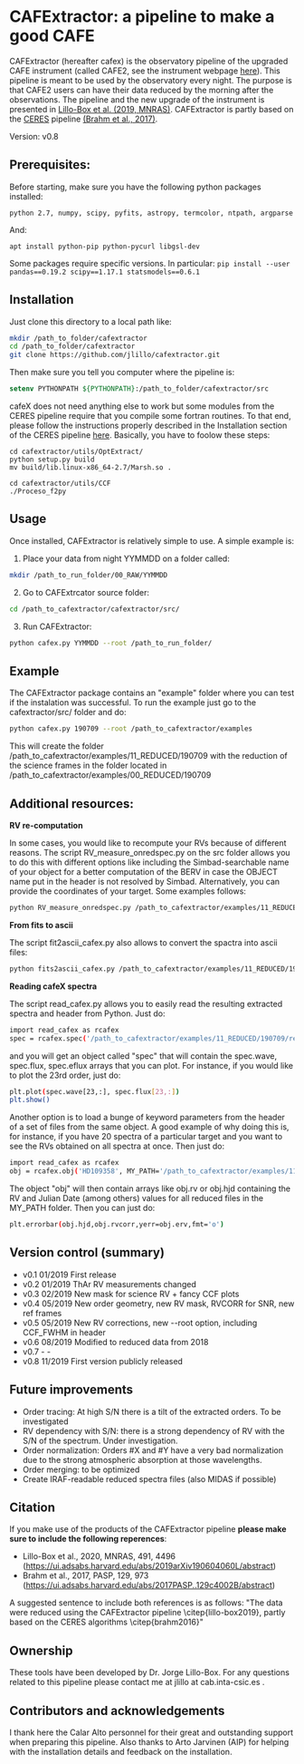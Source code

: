 
# CAFExtractor: a pipeline to make a good CAFE

CAFExtractor (hereafter cafex) is the observatory pipeline of the upgraded CAFE instrument (called CAFE2, see the instrument webpage [here](http://www.caha.es/CAHA/Instruments/CAFE/index.html)). This pipeline is meant to be used by the observatory every night. The purpose is that CAFE2 users can have their data reduced by the morning after the observations. The pipeline and the new upgrade of the instrument is presented in [Lillo-Box et al. (2019, MNRAS)](https://ui.adsabs.harvard.edu/abs/2019arXiv190604060L/abstract). CAFExtractor is partly based on the [CERES](https://github.com/rabrahm/ceres) pipeline [(Brahm et al., 2017)](https://ui.adsabs.harvard.edu/abs/2017PASP..129c4002B/abstract).

Version: v0.8

## Prerequisites:

Before starting, make sure you have the following python packages installed:

```
python 2.7, numpy, scipy, pyfits, astropy, termcolor, ntpath, argparse
```

And:
```
apt install python-pip python-pycurl libgsl-dev
```

Some packages require specific versions. In particular:
```pip install --user pandas==0.19.2 scipy==1.17.1 statsmodels==0.6.1```



## Installation

Just clone this directory to a local path like:

```bash
mkdir /path_to_folder/cafextractor
cd /path_to_folder/cafextractor
git clone https://github.com/jlillo/cafextractor.git
```
Then make sure you tell you computer where the pipeline is:

```tcsh
setenv PYTHONPATH ${PYTHONPATH}:/path_to_folder/cafextractor/src
```
cafeX does not need anything else to work but some modules from the CERES pipeline require that you compile some fortran routines. To that end, please follow the instructions properly described in the Installation section of the CERES pipeline [here](https://github.com/rabrahm/ceres#installation). Basically, you have to foolow these steps:

```
cd cafextractor/utils/OptExtract/
python setup.py build
mv build/lib.linux-x86_64-2.7/Marsh.so .

cd cafextractor/utils/CCF
./Proceso_f2py
```

## Usage

Once installed, CAFExtractor is relatively simple to use. A simple example is:

1. Place your data from night YYMMDD on a folder called:

```bash
mkdir /path_to_run_folder/00_RAW/YYMMDD
```

2. Go to CAFExtrcator source folder:

```bash
cd /path_to_cafextractor/cafextractor/src/
```

3. Run CAFExtractor:
```bash
python cafex.py YYMMDD --root /path_to_run_folder/
```

## Example

The CAFExtractor package contains an "example" folder where you can test if the instalation was successful. To run the example just go to the cafextractor/src/ folder and  do:

```bash
python cafex.py 190709 --root /path_to_cafextractor/examples
```

This will create the folder /path_to_cafextractor/examples/11_REDUCED/190709 with the reduction of the science frames in the folder located in /path_to_cafextractor/examples/00_REDUCED/190709

## Additional resources: 

**RV re-computation**

In some cases, you would like to recompute your RVs because of different reasons. The script RV_measure_onredspec.py on the src folder allows you to do this with different options like including the Simbad-searchable name of your object for a better computation of the BERV in case the OBJECT name put in the header is not resolved by Simbad. Alternatively, you can provide the coordinates of your target. Some examples follows:

```bash
python RV_measure_onredspec.py /path_to_cafextractor/examples/11_REDUCED/190709/reduced/HD109358__190709_0052_red.fits --COORD 12:33:44.54 +41:21:26.92 --RVguess 6.2 --RVampl 100. --UPDATERV
```

**From fits to ascii**

The script fit2ascii_cafex.py also allows to convert the spactra into ascii files:

```bash
python fits2ascii_cafex.py /path_to_cafextractor/examples/11_REDUCED/190709/reduced/
```

**Reading cafeX spectra**

The script read_cafex.py allows you to easily read the resulting extracted spectra and header from Python. Just do:

```bash
import read_cafex as rcafex
spec = rcafex.spec('/path_to_cafextractor/examples/11_REDUCED/190709/reduced/HD109358__190709_0052_red.fits')
```

and you will get an object called "spec" that will contain the spec.wave, spec.flux, spec.eflux arrays that you can plot. For instance, if you would like to plot the 23rd order, just do:

```bash
plt.plot(spec.wave[23,:], spec.flux[23,:])
plt.show()
```

Another option is to load a bunge of keyword parameters from the header of a set of files from the same object. A good example of why doing this is, for instance, if you have 20 spectra of a particular target and you want to see the RVs obtained on all spectra at once. Then just do:

```bash
import read_cafex as rcafex
obj = rcafex.obj('HD109358', MY_PATH='/path_to_cafextractor/examples/11_REDUCED/190709/reduced/')
```

The object "obj" will then contain arrays like obj.rv or obj.hjd containing the RV and Julian Date (among others) values for all reduced files in the MY_PATH folder. Then you can just do:

```bash
plt.errorbar(obj.hjd,obj.rvcorr,yerr=obj.erv,fmt='o')
```

## Version control (summary)

- v0.1	  01/2019	First release
- v0.2	  01/2019	ThAr RV measurements changed
- v0.3	  02/2019	New mask for science RV + fancy CCF plots
- v0.4	  05/2019	New order geometry, new RV mask, RVCORR for SNR, new ref frames
- v0.5	  05/2019	New RV corrections, new --root option, including CCF_FWHM in header
- v0.6	  08/2019	Modified to reduced data from 2018
- v0.7	  -		-
- v0.8	  11/2019	First version publicly released  

## Future improvements

- Order tracing: At high S/N there is a tilt of the extracted orders. To be investigated
- RV dependency with S/N: there is a strong dependency of RV with the S/N of the spectrum. Under investigation.
- Order normalization: Orders #X and #Y have a very bad normalization due to the strong atmospheric absorption at those wavelengths.
- Order merging: to be optimized
- Create IRAF-readable reduced spectra files (also MIDAS if possible)

## Citation

If you make use of the products of the CAFExtractor pipeline **please make sure to include the following reperences**:
- Lillo-Box et al., 2020, MNRAS, 491, 4496 (https://ui.adsabs.harvard.edu/abs/2019arXiv190604060L/abstract)
- Brahm et al., 2017, PASP, 129, 973 (https://ui.adsabs.harvard.edu/abs/2017PASP..129c4002B/abstract)

A suggested sentence to include both references is as follows: "The data were reduced using the CAFExtractor pipeline \citep{lillo-box2019}, partly based on the CERES algorithms \citep{brahm2016}"

## Ownership

These tools have been developed by Dr. Jorge Lillo-Box. For any questions related to this pipeline please contact me at jlillo at cab.inta-csic.es . 

## Contributors and acknowledgements
I thank here the Calar Alto personnel for their great and outstanding support when preparing this pipeline. Also thanks to Arto Jarvinen (AIP) for helping with the installation details and feedback on the installation.
